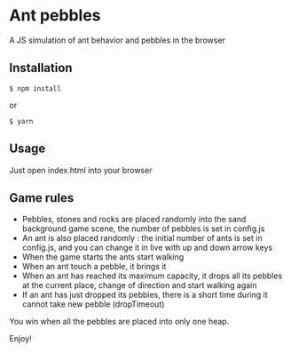 # Ant pebbles

A JS simulation of ant behavior and pebbles in the browser

## Installation

```
$ npm install
```

or

```
$ yarn
```


## Usage

Just open index.html into your browser

## Game rules

- Pebbles, stones and rocks are placed randomly into the sand background game scene, the number of pebbles is set in config.js
- An ant is also placed randomly : the initial number of ants is set in config.js, and you can change it in live with up and down arrow keys
- When the game starts the ants start walking
- When an ant touch a pebble, it brings it
- When an ant has reached its maximum capacity, it drops all its pebbles at the current place, change of direction and start walking again
- If an ant has just dropped its pebbles, there is a short time during it cannot take new pebble (dropTimeout)

You win when all the pebbles are placed into only one heap.

Enjoy!
